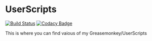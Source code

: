 UserScripts
===========
[![Build Status](https://travis-ci.org/wolfy1339/UserScripts.svg?branch=master)](https://travis-ci.org/wolfy1339/UserScripts)
[![Codacy Badge](https://www.codacy.com/project/badge/aa72f30a021f4b378aaadc4bdce740fd)](https://www.codacy.com/public/wolfy1339/UserScripts)

This is where you can find vaious of my Greasemonkey/UserScripts
